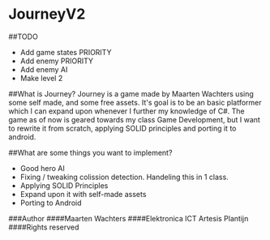 # JourneyV2

##TODO
  * Add game states PRIORITY
  * Add enemy PRIORITY
  * Add enemy AI
  * Make level 2

##What is Journey?
Journey is a game made by Maarten Wachters using some self made, and some free assets. It's goal is to be an basic platformer which I can expand upon whenever I further my knowledge of C#. 
The game as of now is geared towards my class Game Development, but I want to rewrite it from scratch, applying SOLID principles and porting it to android.

##What are some things you want to implement?
* Good hero AI
* Fixing / tweaking colission detection. Handeling this in 1 class.
* Applying SOLID Principles
* Expand upon it with self-made assets
* Porting to Android

###Author
####Maarten Wachters
####Elektronica ICT Artesis Plantijn
####Rights reserved